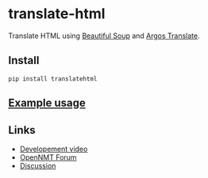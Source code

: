 # translate-html
Translate HTML using [Beautiful Soup](https://beautiful-soup-4.readthedocs.io/en/latest/) and [Argos Translate](https://github.com/argosopentech/argos-translate).

## Install
```
pip install translatehtml
```

## [Example usage](examples/)

## Links
- [Developement video](https://www.youtube.com/watch?v=S28XOIvRzwo&list=PLe6dpCSdH0zRlFBBzE1mfdRv6CWttmkcL)
- [OpenNMT Forum](https://forum.opennmt.net/t/suggestions-for-translating-xml/4409)
- [Discussion](https://github.com/argosopentech/argos-translate/discussions/158)
